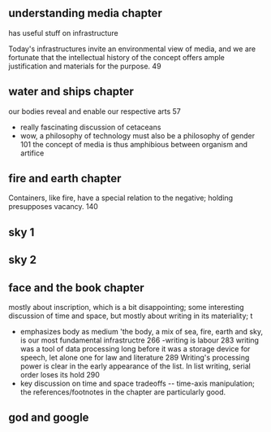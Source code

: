 ## understanding media chapter

has useful stuff on infrastructure

Today's infrastructures invite an environmental view of media, and we are fortunate that the intellectual history of the concept offers ample justification and materials for the purpose. 49

## water and ships chapter

our bodies reveal and enable our respective arts 57
- really fascinating discussion of cetaceans
- wow, a philosophy of technology must also be a philosophy of gender 101
the  concept of media is thus amphibious between organism and artifice

## fire and earth chapter

Containers, like fire, have a special relation to the negative; holding presupposes vacancy. 140

## sky 1

## sky 2

## face and the book chapter

mostly about inscription, which is a bit disappointing; some interesting discussion of time and space, but mostly about writing in its materiality; t
- emphasizes body as medium
'the body, a  mix of sea, fire, earth and sky, is our most fundamental infrastructre 266
-writing is labour 283
writing was a tool of data processing long before it was a storage device for speech, let alone one for law and literature 289
Writing's processing power is clear in the early appearance of the list. In list writing, serial order loses its hold 290
- key discussion on time and space tradeoffs -- time-axis manipulation; the references/footnotes in the chapter are particularly good. 

## god and google
